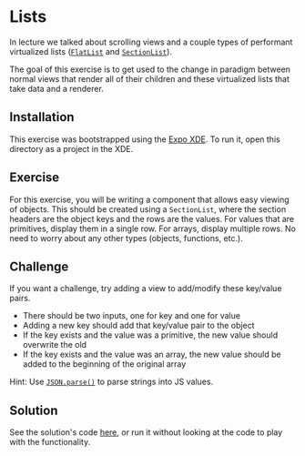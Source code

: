 # Lists
In lecture we talked about scrolling views and a couple types of performant
virtualized lists ([`FlatList`](https://facebook.github.io/react-native/docs/flatlist.html)
and [`SectionList`](https://facebook.github.io/react-native/docs/sectionlist.html)).

The goal of this exercise is to get used to the change in paradigm between normal
views that render all of their children and these virtualized lists that take
data and a renderer.

## Installation
This exercise was bootstrapped using the [Expo XDE](https://docs.expo.io/versions/latest/introduction/xde-tour.html).
To run it, open this directory as a project in the XDE.

## Exercise
For this exercise, you will be writing a component that allows easy viewing of
objects. 
This should be created using a `SectionList`, where the section headers
are the object keys and the rows are the values. 
For values that are primitives, display them in a single row. 
For arrays, display multiple rows. 
No need to worry about any other types (objects, functions, etc.).

## Challenge
If you want a challenge, try adding a view to add/modify these key/value pairs.

  - There should be two inputs, one for key and one for value
  - Adding a new key should add that key/value pair to the object
  - If the key exists and the value was a primitive, the new value should overwrite the old
  - If the key exists and the value was an array, the new value should be added to the beginning of the original array

Hint: Use [`JSON.parse()`](https://developer.mozilla.org/en-US/docs/Web/JavaScript/Reference/Global_Objects/JSON/parse)
to parse strings into JS values.

## Solution
See the solution's code [here](../4-lists-solution), or run it without looking at the code
to play with the functionality.
